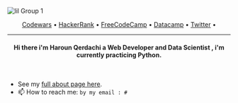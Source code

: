 <!-- ![pic4](https://user-images.githubusercontent.com/77006967/151188897-15a81ee8-1de5-4cf1-9d83-1398a5157a6f.png) -->
<!-- ![pic5](https://user-images.githubusercontent.com/77006967/151196590-c8edf6f6-9018-4a0f-9830-2e710d070899.png)
 -->
<!--  ![Group 1](https://user-images.githubusercontent.com/77006967/151197233-f1732b86-ce88-4cef-9419-616149dc4fc6.png) -->
![lil Group 1](https://user-images.githubusercontent.com/77006967/151198935-a2c6cea6-1201-4165-b23a-a800cf6b4afe.png)

<p align="center">
  <a href="https://www.codewars.com/users/HarounQerdachi">Codewars</a> •
  <a href="https://www.hackerrank.com/haroun_qerdachi1">HackerRank</a> •
  <a href="https://www.freecodecamp.org/HarounQer">FreeCodeCamp</a> •
  <a href="https://app.datacamp.com/profile/harounqer">Datacamp</a> •
  <a href="https://twitter.com/HarounQer">Twitter</a> •
  
  
</p>

---
<h4 align="center" >
Hi there i'm Haroun Qerdachi a Web Developer and Data Scientist , i'm currently practicing Python.
</h4>

<br>

- See my [full about page here](http://walo.cf/).
- 📫 How to reach me: `by my email : #`

